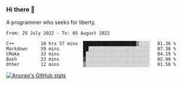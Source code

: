 ### Hi there 👋

<!--
**shejialuo/shejialuo** is a ✨ _special_ ✨ repository because its `README.md` (this file) appears on your GitHub profile.

Here are some ideas to get you started:

- 🔭 I’m currently working on ...
- 🌱 I’m currently learning ...
- 👯 I’m looking to collaborate on ...
- 🤔 I’m looking for help with ...
- 💬 Ask me about ...
- 📫 How to reach me: ...
- 😄 Pronouns: ...
- ⚡ Fun fact: ...
-->

A programmer who seeks for liberty.

<!--START_SECTION:waka-->

```text
From: 29 July 2022 - To: 05 August 2022

C++          10 hrs 57 mins  ████████████████████▒░░░░   81.36 %
Markdown     59 mins         ██░░░░░░░░░░░░░░░░░░░░░░░   07.38 %
CMake        33 mins         █░░░░░░░░░░░░░░░░░░░░░░░░   04.19 %
Bash         23 mins         ▓░░░░░░░░░░░░░░░░░░░░░░░░   02.90 %
Other        12 mins         ▒░░░░░░░░░░░░░░░░░░░░░░░░   01.58 %
```

<!--END_SECTION:waka-->

[![Anurag's GitHub stats](https://github-readme-stats.vercel.app/api?username=shejialuo&show_icons=true&theme=dracula)](https://github.com/anuraghazra/github-readme-stats)
